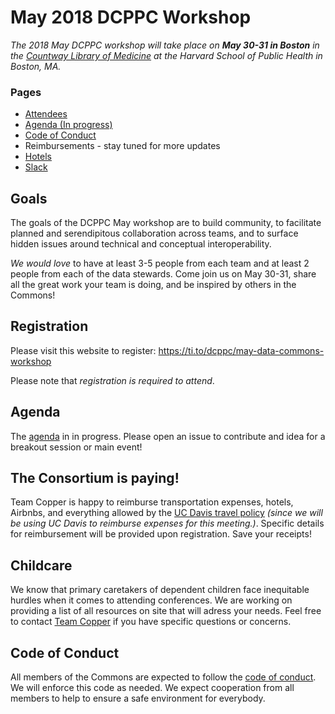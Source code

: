 # May 2018 DCPPC Workshop 

_The 2018 May DCPPC workshop will take place on **May 30-31 in Boston** in the
[Countway Library of Medicine](https://www.google.com/maps/place/Countway+Library+of+Medicine/@42.3351702,-71.1058309,17z/data=!3m1!4b1!4m5!3m4!1s0x89e3798eb633f88d:0xc932ca88d645da0b!8m2!3d42.3351663!4d-71.1036369)
at the Harvard School of Public Health in Boston, MA._

### Pages
- [Attendees](./attendees.md)
- [Agenda (In progress)](.agenda)
- [Code of Conduct](https://github.com/dcppc/dcppc-workshops/blob/master/CODE_OF_CONDUCT.md)
- Reimbursements - stay tuned for more updates
- [Hotels](./hotels.md)
- [Slack](https://nih-dcppc.slack.com/messages/CALKWLP29/?)

## Goals
The goals of the DCPPC May workshop are to build community, to facilitate planned and serendipitous collaboration across teams, and to surface hidden issues around technical and conceptual interoperability.

_We would love_ to have at least 3-5 people from each team and at least 2 people from each of the data stewards. Come join us on May 30-31, share all the great work your team is doing, and be inspired by others in the Commons!

## Registration
Please visit this website to register: https://ti.to/dcppc/may-data-commons-workshop

Please note that _registration is required to attend_.

## Agenda

The [agenda](./agenda.md) in in progress. Please open an issue to contribute and idea for a breakout session or main event!

## The Consortium is paying! 

Team Copper is happy to reimburse transportation expenses, hotels, Airbnbs, and everything allowed by the [UC Davis travel policy](http://afs.ucdavis.edu/our_services/travel-e-entertainment/policies/index.html) _(since we will be using UC Davis to reimburse expenses for this meeting.)_. Specific details for reimbursement will be provided upon registration. Save your receipts!

## Childcare
We know that primary caretakers of dependent children face inequitable hurdles when it comes to attending conferences. We are working on providing a list of all resources on site that will adress your needs. Feel free to contact [Team Copper](commons@dib-lab.groups.io) if you have specific questions or concerns. 

## Code of Conduct
All members of the Commons are expected to follow the [code of conduct](https://github.com/dcppc/dcppc-workshops/blob/master/CODE_OF_CONDUCT.md). We will enforce this code as needed. We expect cooperation from all members to help to ensure a safe environment for everybody.
